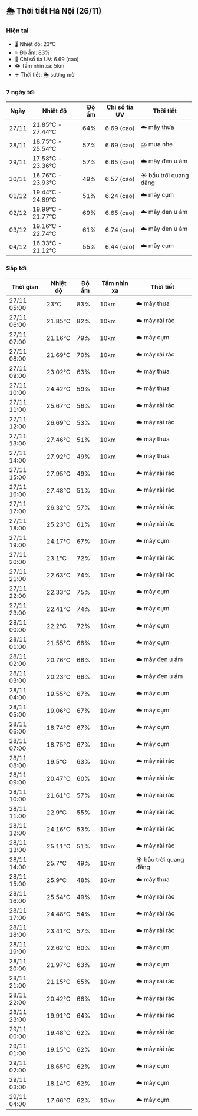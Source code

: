 ## 🌦️ Thời tiết Hà Nội (26/11)

### Hiện tại

- 🌡️ Nhiệt độ: 23℃
- 💦 Độ ẩm: 83%
- 🌟 Chỉ số tia UV: 6.69 (cao)
- 👁️ Tầm nhìn xa: 5km
- ☂️ Thời tiết: 🌦️ sương mờ

### 7 ngày tới

| Ngày | Nhiệt độ | Độ ẩm | Chỉ số tia UV | Thời tiết |
| --- | --- | --- | --- | --- |
| 27/11 | 21.85℃ - 27.44℃ | 64% | 6.69 (cao) | ☁️ mây thưa |
| 28/11 | 18.75℃ - 25.54℃ | 57% | 6.69 (cao) | ⛈️ mưa nhẹ |
| 29/11 | 17.58℃ - 23.36℃ | 57% | 6.65 (cao) | ☁️ mây đen u ám |
| 30/11 | 16.76℃ - 23.93℃ | 49% | 6.57 (cao) | ☀️ bầu trời quang đãng |
| 01/12 | 19.44℃ - 24.89℃ | 51% | 6.24 (cao) | ☁️ mây cụm |
| 02/12 | 19.99℃ - 21.77℃ | 69% | 6.65 (cao) | ☁️ mây đen u ám |
| 03/12 | 19.16℃ - 22.74℃ | 61% | 6.74 (cao) | ☁️ mây đen u ám |
| 04/12 | 16.33℃ - 21.12℃ | 55% | 6.44 (cao) | ☁️ mây cụm |

### Sắp tới

| Thời gian | Nhiệt độ | Độ ẩm | Tầm nhìn xa | Thời tiết |
| --- | --- | --- | --- | --- |
| 27/11 05:00 | 23℃ | 83% | 10km | ☁️ mây thưa |
| 27/11 06:00 | 21.85℃ | 82% | 10km | ☁️ mây rải rác |
| 27/11 07:00 | 21.16℃ | 79% | 10km | ☁️ mây cụm |
| 27/11 08:00 | 21.69℃ | 70% | 10km | ☁️ mây rải rác |
| 27/11 09:00 | 23.02℃ | 63% | 10km | ☁️ mây thưa |
| 27/11 10:00 | 24.42℃ | 59% | 10km | ☁️ mây thưa |
| 27/11 11:00 | 25.67℃ | 56% | 10km | ☁️ mây rải rác |
| 27/11 12:00 | 26.69℃ | 53% | 10km | ☁️ mây rải rác |
| 27/11 13:00 | 27.46℃ | 51% | 10km | ☁️ mây thưa |
| 27/11 14:00 | 27.92℃ | 49% | 10km | ☁️ mây thưa |
| 27/11 15:00 | 27.95℃ | 49% | 10km | ☁️ mây rải rác |
| 27/11 16:00 | 27.48℃ | 51% | 10km | ☁️ mây rải rác |
| 27/11 17:00 | 26.32℃ | 57% | 10km | ☁️ mây rải rác |
| 27/11 18:00 | 25.23℃ | 61% | 10km | ☁️ mây rải rác |
| 27/11 19:00 | 24.17℃ | 67% | 10km | ☁️ mây cụm |
| 27/11 20:00 | 23.1℃ | 72% | 10km | ☁️ mây rải rác |
| 27/11 21:00 | 22.63℃ | 74% | 10km | ☁️ mây rải rác |
| 27/11 22:00 | 22.33℃ | 75% | 10km | ☁️ mây cụm |
| 27/11 23:00 | 22.41℃ | 74% | 10km | ☁️ mây cụm |
| 28/11 00:00 | 22.2℃ | 72% | 10km | ☁️ mây cụm |
| 28/11 01:00 | 21.55℃ | 68% | 10km | ☁️ mây cụm |
| 28/11 02:00 | 20.76℃ | 66% | 10km | ☁️ mây đen u ám |
| 28/11 03:00 | 20.23℃ | 66% | 10km | ☁️ mây đen u ám |
| 28/11 04:00 | 19.55℃ | 67% | 10km | ☁️ mây cụm |
| 28/11 05:00 | 19.06℃ | 67% | 10km | ☁️ mây cụm |
| 28/11 06:00 | 18.74℃ | 67% | 10km | ☁️ mây cụm |
| 28/11 07:00 | 18.75℃ | 67% | 10km | ☁️ mây cụm |
| 28/11 08:00 | 19.5℃ | 63% | 10km | ☁️ mây rải rác |
| 28/11 09:00 | 20.47℃ | 60% | 10km | ☁️ mây rải rác |
| 28/11 10:00 | 21.61℃ | 57% | 10km | ☁️ mây rải rác |
| 28/11 11:00 | 22.9℃ | 55% | 10km | ☁️ mây rải rác |
| 28/11 12:00 | 24.16℃ | 53% | 10km | ☁️ mây rải rác |
| 28/11 13:00 | 25.11℃ | 51% | 10km | ☁️ mây rải rác |
| 28/11 14:00 | 25.7℃ | 49% | 10km | ☀️ bầu trời quang đãng |
| 28/11 15:00 | 25.9℃ | 48% | 10km | ☁️ mây thưa |
| 28/11 16:00 | 25.54℃ | 49% | 10km | ☁️ mây rải rác |
| 28/11 17:00 | 24.48℃ | 54% | 10km | ☁️ mây rải rác |
| 28/11 18:00 | 23.41℃ | 57% | 10km | ☁️ mây rải rác |
| 28/11 19:00 | 22.62℃ | 60% | 10km | ☁️ mây cụm |
| 28/11 20:00 | 21.97℃ | 63% | 10km | ☁️ mây cụm |
| 28/11 21:00 | 21.15℃ | 65% | 10km | ☁️ mây rải rác |
| 28/11 22:00 | 20.42℃ | 66% | 10km | ☁️ mây rải rác |
| 28/11 23:00 | 19.91℃ | 64% | 10km | ☁️ mây rải rác |
| 29/11 00:00 | 19.48℃ | 62% | 10km | ☁️ mây rải rác |
| 29/11 01:00 | 19.15℃ | 62% | 10km | ☁️ mây rải rác |
| 29/11 02:00 | 18.65℃ | 62% | 10km | ☁️ mây cụm |
| 29/11 03:00 | 18.14℃ | 62% | 10km | ☁️ mây cụm |
| 29/11 04:00 | 17.66℃ | 62% | 10km | ☁️ mây cụm |
